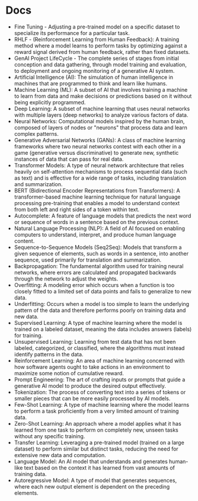 # Docs

- Fine Tuning - Adjusting a pre-trained model on a specific dataset to specialize its performance for a particular task.
- RHLF - (Reinforcement Learning from Human Feedback): A training method where a model learns to perform tasks by optimizing against a reward signal derived from human feedback, rather than fixed datasets.
- GenAI Project LifeCycle - The complete series of stages from initial conception and data gathering, through model training and evaluation, to deployment and ongoing monitoring of a generative AI system.
- Artificial Intelligence (AI): The simulation of human intelligence in machines that are programmed to think and learn like humans.
- Machine Learning (ML): A subset of AI that involves training a machine to learn from data and make decisions or predictions based on it without being explicitly programmed.
- Deep Learning: A subset of machine learning that uses neural networks with multiple layers (deep networks) to analyze various factors of data.
- Neural Networks: Computational models inspired by the human brain, composed of layers of nodes or "neurons" that process data and learn complex patterns.
- Generative Adversarial Networks (GANs): A class of machine learning frameworks where two neural networks contest with each other in a game (generative versus discriminative) to generate new, synthetic instances of data that can pass for real data.
- Transformer Models: A type of neural network architecture that relies heavily on self-attention mechanisms to process sequential data (such as text) and is effective for a wide range of tasks, including translation and summarization.
- BERT (Bidirectional Encoder Representations from Transformers): A transformer-based machine learning technique for natural language processing pre-training that enables a model to understand context from both left and right sides of a token within text.
- Autocomplete: A feature of language models that predicts the next word or sequence of words in a sentence based on the previous context.
- Natural Language Processing (NLP): A field of AI focused on enabling computers to understand, interpret, and produce human language content.
- Sequence-to-Sequence Models (Seq2Seq): Models that transform a given sequence of elements, such as words in a sentence, into another sequence, used primarily for translation and summarization.
- Backpropagation: The fundamental algorithm used for training neural networks, where errors are calculated and propagated backwards through the network to adjust the weights.
- Overfitting: A modeling error which occurs when a function is too closely fitted to a limited set of data points and fails to generalize to new data.
- Underfitting: Occurs when a model is too simple to learn the underlying pattern of the data and therefore performs poorly on training data and new data.
- Supervised Learning: A type of machine learning where the model is trained on a labeled dataset, meaning the data includes answers (labels) for training.
- Unsupervised Learning: Learning from test data that has not been labeled, categorized, or classified, where the algorithms must instead identify patterns in the data.
- Reinforcement Learning: An area of machine learning concerned with how software agents ought to take actions in an environment to maximize some notion of cumulative reward.
- Prompt Engineering: The art of crafting inputs or prompts that guide a generative AI model to produce the desired output effectively.
- Tokenization: The process of converting text into a series of tokens or smaller pieces that can be more easily processed by AI models.
- Few-Shot Learning: A type of machine learning where the model learns to perform a task proficiently from a very limited amount of training data.
- Zero-Shot Learning: An approach where a model applies what it has learned from one task to perform on completely new, unseen tasks without any specific training.
- Transfer Learning: Leveraging a pre-trained model (trained on a large dataset) to perform similar but distinct tasks, reducing the need for extensive new data and computation.
- Language Model: An AI model that understands and generates human-like text based on the context it has learned from vast amounts of training data.
- Autoregressive Model: A type of model that generates sequences, where each new output element is dependent on the preceding elements.
